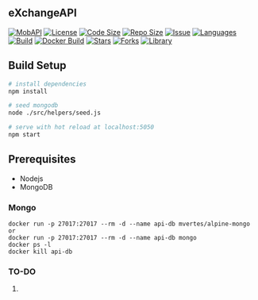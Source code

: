 ## eXchangeAPI

[![MobAPI](https://img.shields.io/badge/wborbajr-eXchanfeAPI-red)]()
[![License](https://img.shields.io/github/license/wborbajr/eXchangeAPI)]()
[![Code Size](https://img.shields.io/github/languages/code-size/wborbajr/eXchangeAPI)]()
[![Repo Size](https://img.shields.io/github/repo-size/wborbajr/eXchangeAPI)]()
[![Issue](https://img.shields.io/github/issues/wborbajr/eXchangeAPI)]()
[![Languages](https://img.shields.io/github/languages/count/wborbajr/eXchangeAPI)]()
[![Build](https://img.shields.io/github/workflow/status/wborbajr/eXchangeAPI/Go)]()
[![Docker Build](https://img.shields.io/docker/build/wborbajr/eXchangeAPI)]()
[![Stars](https://img.shields.io/github/stars/wborbajr/eXchangeAPI)]()
[![Forks](https://img.shields.io/github/forks/wborbajr/eXchangeAPI)]()
[![Library](https://img.shields.io/librariesio/github/wborbajr/eXchangeAPI)]()



## Build Setup

```bash
# install dependencies
npm install

# seed mongodb
node ./src/helpers/seed.js

# serve with hot reload at localhost:5050
npm start
```

## Prerequisites

- Nodejs
- MongoDB

### Mongo
```
docker run -p 27017:27017 --rm -d --name api-db mvertes/alpine-mongo
or
docker run -p 27017:27017 --rm -d --name api-db mongo
docker ps -l
docker kill api-db
```

### TO-DO
1. 
